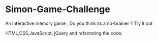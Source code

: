 # Simon-Game-Challenge
An interactive memory game , Do you think its a no-brainer ? Try it out

HTML,CSS,JavaScript, jQuery and refactoring the code.
